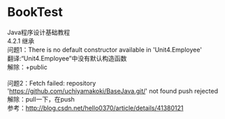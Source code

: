 # BookTest
Java程序设计基础教程<br>
4.2.1 继承<br>
问题1：There is no default constructor available in 'Unit4.Employee'<br>
翻译:“Unit4.Employee”中没有默认构造函数<br>
解除：+public<br>
<br>
问题2：Fetch failed: repository 'https://github.com/uchiyamakoki/BaseJava.git/' not found push rejected
<br>解除：pull一下，在push
<br>参考：http://blog.csdn.net/hello0370/article/details/41380121
